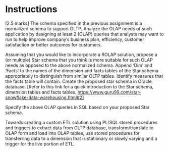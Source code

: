 # Instructions

[2.5 marks] The schema specified in the previous assignment is a normalized schema to support OLTP.  Analyze the OLAP needs of such application by designing at least 2 (OLAP) queries that analysts may want to run to help improve company’s business plan, efficiency, customer satisfaction or better outcomes for customers. 

Assuming that you would like to incorporate a ROLAP solution, propose a (or multiple) Star schema that you think is more suitable for such OLAP needs as opposed to the above normalized schema.  Append ‘Dim’ and ‘Facts’ to the names of the dimension and facts tables of the Star schema appropriately to distinguish from similar OLTP tables.  Identify measures that the facts table will contain.   Create the proposed star schema in Oracle database.  [Refer to this link for a quick introduction to the Star schema, dimension tables and facts tables. https://www.guru99.com/star-snowflake-data-warehousing.html#2]

Specify the above OLAP queries in SQL based on your proposed Star schema.

Towards creating a custom ETL solution using PL/SQL stored procedures and triggers to extract data from OLTP database, transform/translate to OLAP form and load into OLAP tables, use stored procedures for transferring data to a dimension that is stationary or slowly varying and a trigger for the live portion of ETL.
